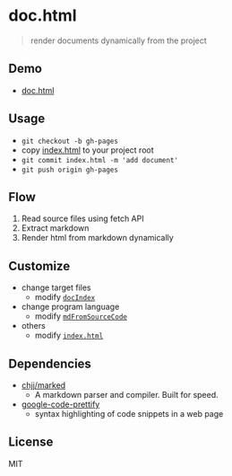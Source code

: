 # doc.html

> render documents dynamically from the project

## Demo

- [doc.html](http://mohayonao.github.io/doc.html/)

## Usage

- `git checkout -b gh-pages`
- copy [index.html](https://github.com/mohayonao/doc.html/blob/gh-pages/index.html) to your project root
- `git commit index.html -m 'add document'`
- `git push origin gh-pages`

## Flow

1. Read source files using fetch API
2. Extract markdown
3. Render html from markdown dynamically

## Customize

- change target files
  - modify [`docIndex`](https://github.com/mohayonao/doc.html/blob/gh-pages/index.html#L41)
- change program language
  - modify [`mdFromSourceCode`](https://github.com/mohayonao/doc.html/blob/gh-pages/index.html#L69)
- others
  - modify [`index.html`](https://github.com/mohayonao/doc.html/blob/gh-pages/index.html)

## Dependencies

- [chjj/marked](https://github.com/chjj/marked)
  - A markdown parser and compiler. Built for speed.
- [google-code-prettify](https://code.google.com/p/google-code-prettify/)
  - syntax highlighting of code snippets in a web page

## License

MIT
